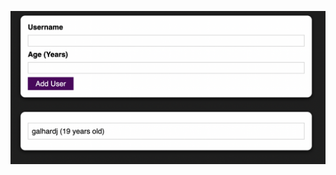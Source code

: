 ![preview](https://github.com/galhardj/adding-users-to-a-list/blob/main/static/image/preview-adding-user.png?raw=true)
